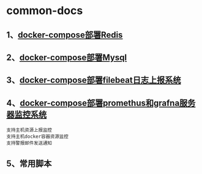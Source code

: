 # common-docs
## 1、[docker-compose部署Redis](https://github.com/ShouZhiDuan/common-docs/tree/master/docker-compose-file/redis-compose)

## 2、[docker-compose部署Mysql](https://github.com/ShouZhiDuan/common-docs/tree/master/docker-compose-file/mysql-compose)

## 3、[docker-compose部署filebeat日志上报系统](https://github.com/ShouZhiDuan/common-docs/tree/master/filebeat-deploy)

## 4、[docker-compose部署promethus和grafna服务器监控系统](https://github.com/ShouZhiDuan/common-docs/tree/master/docker-compose-file/promethus-grafna-nodeexport-cadvisor-compose)

```properties
支持主机资源上报监控
支持主机docker容器资源监控
支持警报邮件发送通知
```

## 5、常用脚本

